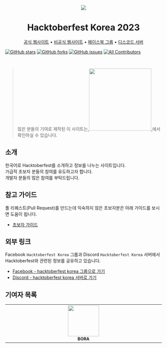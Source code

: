 <div align="center">
  <img src="docs/assets/hf10_horz_fcl_rgb.png"/>
  <h1>
    Hacktoberfest Korea 2023
  </h1>
  <a href="https://hacktoberfest.com/">공식 웹사이트</a> •
  <a href="https://hacktoberfestkorea.com/">비공식 웹사이트</a> •
  <a href="https://facebook.com/groups/788404381916128">페이스북 그룹</a> •
  <a href="https://discord.gg/BD3V3NC">디스코드 서버</a>
</div>

[![GitHub stars](https://img.shields.io/github/stars/hacktoberfestkorea/hacktoberfestkorea)](https://github.com/phg98/hacktoberfestkorea/stargazers)
[![GitHub forks](https://img.shields.io/github/forks/hacktoberfestkorea/hacktoberfestkorea)](https://github.com/phg98/hacktoberfestkorea/network)
[![GitHub issues](https://img.shields.io/github/issues/hacktoberfestkorea/hacktoberfestkorea)](https://github.com/phg98/hacktoberfestkorea/issues)
[![All Contributors](https://img.shields.io/github/all-contributors/hacktoberfestkorea/hacktoberfestkorea)](https://github.com/hacktoberfestkorea/hacktoberfestkorea/all-contributors)

<br />

> 많은 분들의 기여로 제작된 이 사이트는<a href="https://hacktoberfestkorea.com"> <img src="https://github.com/hacktoberfestkorea/hacktoberfestkorea/blob/master/docs/assets/hf10_icon_fcl_rgb.png?raw=true" width="200"> </a> 에서 확인하실 수 있습니다.

## 소개
한국어로 Hacktoberfest를 소개하고 정보를 나누는 사이트입니다.\
가급적 초보자 분들의 참여를 유도하고자 합니다.\
개발자 분들의 많은 참여를 부탁드립니다.

## 참고 가이드
풀 리퀘스트(Pull Request)를 만드는데 익숙하지 않은 초보자분은 아래 가이드를 보시면 도움이 됩니다.

- [초보자 가이드](https://hacktoberfestkorea.com/beginners_guide/)

## 외부 링크
Facebook `Hacktoberfest Korea` 그룹과 Discord `Hacktoberfest Korea` 서버에서 Hacktoberfest와 관련된 정보를 공유하고 있습니다.

- [Facebook - hacktoberfest korea 그룹으로 가기](https://facebook.com/groups/788404381916128/?ref=share)
- [Discord - hacktoberfest korea 서버로 가기](https://discord.gg/BD3V3NC)

## 기여자 목록

<!-- ALL-CONTRIBUTORS-LIST:START - Do not remove or modify this section -->
<!-- prettier-ignore-start -->
<!-- markdownlint-disable -->
<table>
  <tbody>
    <tr>
      <td align="center" valign="top" width="14.28%"><a href="https://instagram.com/dev_bboorraa"><img src="https://avatars.githubusercontent.com/u/88664069?v=4" width="100px;" alt=""/><br /><sub><b>BORA</b></sub></a></td>
    </tr>
  </tbody>
</table>

<!-- markdownlint-restore -->
<!-- prettier-ignore-end -->

<!-- ALL-CONTRIBUTORS-LIST:END -->
